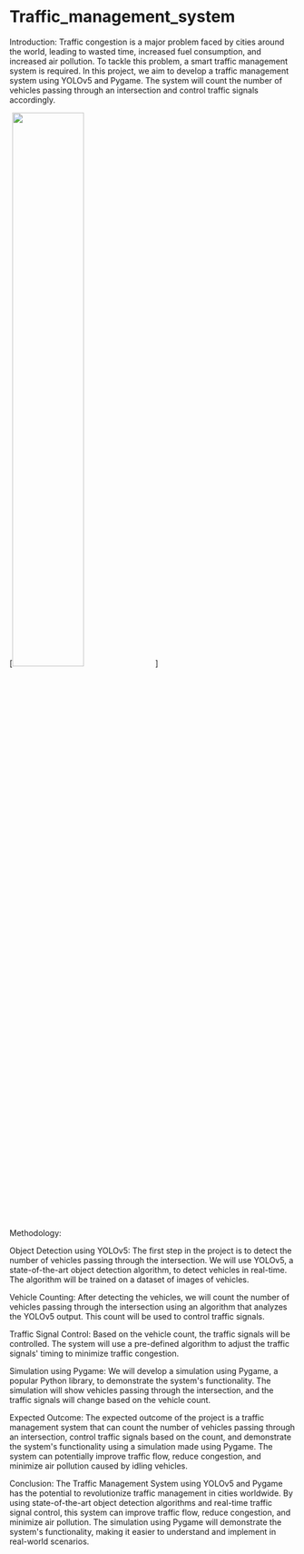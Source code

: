 # Traffic_management_system
Introduction: Traffic congestion is a major problem faced by cities around the world, leading to wasted time, increased fuel consumption, and increased air pollution. To tackle this problem, a smart traffic management system is required. In this project, we aim to develop a traffic management system using YOLOv5 and Pygame. The system will count the number of vehicles passing through an intersection and control traffic signals accordingly.


[<img src="[https://i.ytimg.com/vi/Hc79sDi3f0U/maxresdefault.jpg" width="50%](https://github.com/JAYESH1304/Traffic_management_system/blob/main/test1.mp4)">]

Methodology:

Object Detection using YOLOv5: The first step in the project is to detect the number of vehicles passing through the intersection. We will use YOLOv5, a state-of-the-art object detection algorithm, to detect vehicles in real-time. The algorithm will be trained on a dataset of images of vehicles.

Vehicle Counting: After detecting the vehicles, we will count the number of vehicles passing through the intersection using an algorithm that analyzes the YOLOv5 output. This count will be used to control traffic signals.

Traffic Signal Control: Based on the vehicle count, the traffic signals will be controlled. The system will use a pre-defined algorithm to adjust the traffic signals' timing to minimize traffic congestion.

Simulation using Pygame: We will develop a simulation using Pygame, a popular Python library, to demonstrate the system's functionality. The simulation will show vehicles passing through the intersection, and the traffic signals will change based on the vehicle count.

Expected Outcome: The expected outcome of the project is a traffic management system that can count the number of vehicles passing through an intersection, control traffic signals based on the count, and demonstrate the system's functionality using a simulation made using Pygame. The system can potentially improve traffic flow, reduce congestion, and minimize air pollution caused by idling vehicles.

Conclusion: The Traffic Management System using YOLOv5 and Pygame has the potential to revolutionize traffic management in cities worldwide. By using state-of-the-art object detection algorithms and real-time traffic signal control, this system can improve traffic flow, reduce congestion, and minimize air pollution. The simulation using Pygame will demonstrate the system's functionality, making it easier to understand and implement in real-world scenarios.
